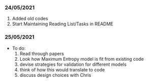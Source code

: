 ### 24/05/2021
1. Added old codes
2. Start Maintaining Reading List/Tasks in README

### 25/05/2021
- To do:
    1. Read through papers
    2. Look how Maximum Entropy model is fit from existing code
    3. devise strategies for validation for different models
    4. think of how this would translate to code
    5. discuss design choices with Chris